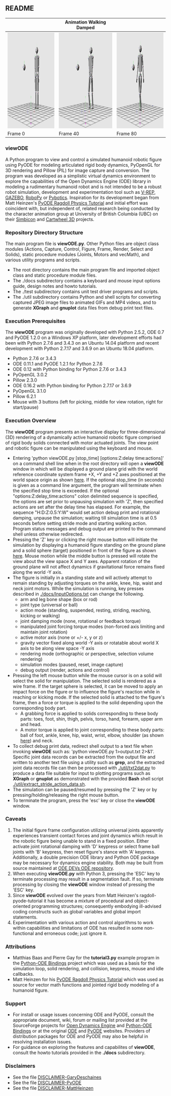 ## README ##

 <div style="margin:0px;align=center">

|                                                                                                                                                                                   | Animation Walking Damped                                                                                                                                                           |                                                                                                                                                                                    |
|-----------------------------------------------------------------------------------------------------------------------------------------------------------------------------------|------------------------------------------------------------------------------------------------------------------------------------------------------------------------------------|------------------------------------------------------------------------------------------------------------------------------------------------------------------------------------|
| <a href="https://youtu.be/-bKMD1JMYPE" target="_blank"><img src="./docs/anim_walking_damped_0000.jpg" width="400" height="300" alt="Animation walking damped video frame 0"/></a> | <a href="https://youtu.be/-bKMD1JMYPE" target="_blank"><img src="./docs/anim_walking_damped_0040.jpg" width="400" height="300" alt="Animation walking damped video frame 40"/></a> | <a href="https://youtu.be/-bKMD1JMYPE" target="_blank"><img src="./docs/anim_walking_damped_0080.jpg" width="400" height="300" alt="Animation walking damped video frame 80"/></a> |
| Frame 0                                                                                                                                                                           | Frame 40                                                                                                                                                                           | Frame 80                                                                                                                                                                           |

 </div>

### viewODE ###

A Python program to view and control a simulated humanoid robotic figure using PyODE for modeling articulated rigid body dynamics, PyOpenGL for 3D rendering and Pillow (PIL) for image capture and conversion. The program was developed as a simplistic virtual dynamics environment to explore the capabilities of the Open Dynamics Engine (ODE) library in modeling a rudimentary humanoid robot and is not intended to be a robust robot simulation, development and experimentation tool such as [V-REP](http://www.coppeliarobotics.com/index.html), [GAZEBO](http://gazebosim.org/), [RoboPy](https://github.com/adityadua24/robopy) or [Pybotics](https://github.com/nnadeau/pybotics). Inspiration for its development began from Matt Heinzen's [PyODE Ragdoll Physics Tutorial](http://monsterden.net/software/ragdoll-pyode-tutorial) and initial effort was coincident with, but independent of, related research being conducted by the character animation group at University of British Columbia (UBC) on their [Simbicon](https://www.cs.ubc.ca/~van/papers/Simbicon.htm) and [Cartwheel 3D](https://code.google.com/archive/p/cartwheel-3d/) projects.

### Repository Directory Structure ###

The main program file is **viewODE.py**. Other Python files are object class modules (Actions, Capture, Control, Figure, Frame, Render, Select and Solids), static procedure modules (Joints, Motors and vecMath), and various utility programs and scripts.

* The root directory contains the main program file and imported object class and static procedure module files.
* The ./docs subdirectory contains a keyboard and mouse input options guide, design notes and howto tutorials.
* The ./test subdirectory contains unit test driver programs and scripts.
* The ./util subdirectory contains Python and shell scripts for converting captured JPEG image files to animated GIFs and MP4 videos, and to generate **XGraph** and **gnuplot** data files from debug print text files.

### Execution Prerequisites ###

The **viewODE** program was originally developed with Python 2.5.2, ODE 0.7 and PyODE 1.2.0 on a Windows XP platform, later development efforts had been with Python 2.7.6 and 3.4.3 on an Ubuntu 14.04 platform and recent development with Python 2.7.17 and 3.6.9 on an Ubuntu 18.04 platform.

* Python 2.7.6 or 3.4.3
* ODE 0.11.1 and PyODE 1.2.1 for Python 2.7.6
* ODE 0.12 with Python binding for Python 2.7.6 or 3.4.3
* PyOpenGL 3.0.2
* Pillow 2.3.0
* ODE 0.16.2 with Python binding for Python 2.7.17 or 3.6.9
* PyOpenGL 3.1.0
* Pillow 6.2.1
* Mouse with 3 buttons (left for picking, middle for view rotation, right for start/pause)

### Execution Overview ###

The **viewODE** program presents an interactive display for three-dimensional (3D) rendering of a dynamically active humanoid robotic figure comprised of rigid body solids connected with motor actuated joints. The view point and robotic figure can be manipulated using the keyboard and mouse.

* Entering 'python viewODE.py \[stop_time] \[options:Z:delay time:actions]' on a command shell line when in the root directory will open a **viewODE** window in which will be displayed a ground plane grid with the world reference coordinate system frame +X, +Y and +Z axes positioned at the world space origin as shown [here](./docs/start_image.png). If the optional stop_time (in seconds) is given as a command line argument, the program will terminate when the specified stop time is exceeded. If the optional "options:Z:delay_time:actions" colon delimited sequence is specified, the options are set prior to unpausing simulation with 'Z', then specified actions are set after the delay time has elapsed. For example, the sequence "H:D:Z:0.5:Y:W" would set action debug print and rotational damping, unpause the simulation; waiting till simulation time is at 0.5 seconds before setting stride mode and starting walking action. Program status messages and debug output are printed to the command shell unless otherwise redirected.
* Pressing the 'Z' key or clicking the right mouse button will initiate the simulation by displaying a humanoid figure standing on the ground plane and a solid sphere (target) positioned in front of the figure as shown [here](./docs/begin_image.png). Mouse motion while the middle button is pressed will rotate the view about the view space X and Y axes. Apparent rotation of the ground plane will not affect dynamics if gravitational force remains fixed along the world -Y axis.
* The figure is initially in a standing state and will actively attempt to remain standing by adjusting torques on the ankle, knee, hip, waist and neck joint motors. While the simulation is running, key presses described in [./docs/InputOptions.txt](./docs/InputOptions.txt) can change the following.
    * arm and leg bone shape (box or rod)
    * joint type (universal or ball)
    * action mode (standing, suspended, resting, striding, reaching, kicking or walking)
    * joint damping mode (none, rotational or feedback torque)
    * manipulated joint forcing torque modes (non-forced axis limiting and maintain joint rotation)
    * active motor axis (none or +/- x, y or z)
    * gravity vector fixed along world -Y axis or rotatable about world X axis to be along view space -Y axis
    * rendering mode (orthographic or perspective, selection volume rendering)
    * simulation modes (paused, reset, image capture)
    * debug output (render, actions and control)
* Pressing the left mouse button while the mouse cursor is on a solid will select the solid for manipulation. The selected solid is rendered as a wire frame. If the target sphere is selected, it can be moved to apply an impact force on the figure or to influence the figure's reaction while in reaching or kicking mode. If the selected solid is attached to the figure's frame, then a force or torque is applied to the solid depending upon the corresponding body part.
    * A grabbing force is applied to solids corresponding to these body parts: toes, foot, shin, thigh, pelvis, torso, hand, forearm, upper arm and head.
    * A motor torque is applied to joint corresponding to these body parts: ball of foot, ankle, knee, hip, waist, wrist, elbow, shoulder (as shown [here](https://youtu.be/LgRRmufM78g)) and neck.
* To collect debug print data, redirect shell output to a text file when invoking **viewODE** such as: 'python viewODE.py 1>output.txt 2>&1'. Specific joint data records can be extracted from the output file and written to another text file using a utility such as **grep**, and the extracted joint data records file can then be processed with [./util/txt2dat.py](./util/txt2dat.py) to produce a data file suitable for input to plotting programs such as **XGraph** or **gnuplot** as demonstrated with the provided **Bash** shell script [./util/extract_stride_action_data.sh](./util/extract_stride_action_data.sh).
* The simulation can be paused/resumed by pressing the 'Z' key or by pressing/holding/releasing the right mouse button.
* To terminate the program, press the 'esc' key or close the **viewODE** window.

### Caveats ###

1. The initial figure frame configuration utilizing universal joints apparently experiences transient contact forces and joint dynamics which result in the robotic figure being unable to stand in a fixed position. Either activate joint rotational damping with 'D' keypress or select frame ball joints with 'B' keypress, then reset figure's stance with 'A' keypress. Additionally, a double precision ODE library and Python ODE package may be necessary for dynamics engine stability. Both may be built from source maintained at [ODE DEVs ODE repository](https://bitbucket.org/odedevs/ode/src/master/).
2. When executing **viewODE.py** with Python 3, pressing the 'ESC' key to terminate processing may result in a segmentation fault. If so, terminate processing by closing the **viewODE** window instead of pressing the 'ESC' key.
3. Since **viewODE** evolved over the years from Matt Heinzen's ragdoll-pyode-tutorial it has become a mixture of procedural and object-oriented programming structures; consequently embodying ill-advised coding constructs such as global variables and global import statements.
4. Experimentation with various action and control algorithms to work within capabilities and limitations of ODE has resulted in some non-functional and erroneous code; just ignore it.

### Attributions ###

* Matthias Baas and Pierre Gay for the **tutorial3.py** example program in the [Python-ODE Bindings](https://sourceforge.net/projects/pyode/) project which was used as a basis for the simulation loop, solid rendering, and collision, keypress, mouse and idle callbacks.
* Matt Heinzen for his [PyODE Ragdoll Physics Tutorial](http://monsterden.net/software/ragdoll-pyode-tutorial) which was used as source for vector math functions and jointed rigid body modeling of a humanoid figure.

### Support ###

* For install or usage issues concerning ODE and PyODE, consult the appropriate document, wiki, forum or mailing list provided at the SourceForge projects for [Open Dynamics Engine](https://sourceforge.net/projects/opende/) and [Python-ODE Bindings](https://sourceforge.net/projects/pyode/) or at the original [ODE](http://ode.org/) and [PyODE](http://pyode.sourceforge.net/) websites. Providers of distribution packages for ODE and PyODE may also be helpful in resolving installation issues.
* For guidance on exploring the features and capabilites of **viewODE**, consult the howto tutorials provided in the **./docs** subdirectory.

### Disclaimers ###

* See the file [DISCLAIMER-GaryDeschaines](./DISCLAIMER-GaryDeschaines)
* See the file [DISCLAIMER-PyODE](./DISCLAIMER-PyODE)
* See the file [DISCLAIMER-MattHeinzen](./DISCLAIMER-MattHeinzen)
